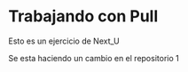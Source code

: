 # Trabajando con Pull

Esto es un ejercicio de Next_U

Se esta haciendo un cambio en el repositorio 1